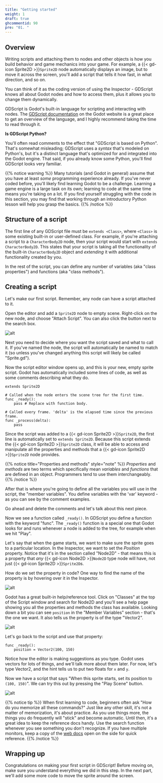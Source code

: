 ```yaml
---
title: "Getting started"
weight: 1
draft: true
ghcommentid: 90
pre: "01. "
---
```


## Overview

Writing scripts and attaching them to nodes and other objects is how you build behavior and game mechanics into your game. For example, a {{< gd-icon Sprite2D >}}`Sprite2D` node automatically displays an image, but to move it across the screen, you'll add a script that tells it how fast, in what direction, and so on.

You can think of it as the coding version of using the Inspector - GDScript knows all about Godot nodes and how to access them, plus it allows you to change them dynamically.

GDScript is Godot's built-in language for scripting and interacting with nodes. The [GDScript documentation](https://docs.godotengine.org/en/stable/tutorials/scripting/gdscript/gdscript_basics.html) on the Godot website is a great place to get an overview of the language, and I highly recommend taking the time to read through it.

**Is GDScript Python?**

You'll often read comments to the effect that "GDScript is based on Python". That's somewhat misleading; GDScript uses a _syntax_ that's modeled on Python's, but it's a distinct language that's optimized for and integrated into the Godot engine. That said, if you already know some Python, you'll find GDScript looks very familiar.

{{% notice warning %}}
Many tutorials (and Godot in general) assume that you have at least *some* programming experience already. If you've never coded before, you'll likely find learning Godot to be a challenge. Learning a game engine is a large task
on its own; learning to code at the same time means you're taking on a lot. If
you find yourself struggling with the code in this section, you may find that working through an introductory Python lesson will help you grasp the basics.
{{% /notice %}}

## Structure of a script

The first line of any GDScript file must be `extends <Class>`, where `<Class>` is some existing built-in or user-defined class. For example, if you're attaching a script to a `CharacterBody2D` node, then your script would start with `extends CharacterBody2D`. This states that your script is taking all the functionality of the built-in `CharacterBody2D` object and *extending* it with additional functionality created by you.

In the rest of the script, you can define any number of variables (aka "class properties") and functions (aka "class methods").

## Creating a script

Let's make our first script. Remember, any node can have a script attached to it.

Open the editor and add a `Sprite2D` node to empty scene. Right-click on the new node, and choose "Attach Script". You can also click the button next to the search box.

![alt](/godot_recipes/4.x/img/gds_01_attach.png?width=250)

Next you need to decide where you want the script saved and what to call it. If you've named the node, the script will automatically be named to match it (so unless you've changed anything this script will likely be called "Sprite.gd").

Now the script editor window opens up, and this is your new, empty sprite script. Godot has automatically included some lines of code, as well as some comments describing what they do.

```gdscript
extends Sprite2D

# Called when the node enters the scene tree for the first time.
func _ready():
    pass # Replace with function body.

# Called every frame. 'delta' is the elapsed time since the previous frame.
func _process(delta):
    pass
```

Since the script was added to a {{< gd-icon Sprite2D >}}`Sprite2D`, the first line is automatically set to `extends Sprite2D`.  Because this script extends the {{< gd-icon Sprite2D >}}`Sprite2D` class, it will be able to access and manipulate all the properties and methods that a {{< gd-icon Sprite2D >}}`Sprite2D` node provides.

{{% notice title="Properties and methods" style="note" %}}
*Properties* and *methods* are two terms which specifically mean *variables* and *functions* that are defined in an object. Programmers tend to use them interchangeably.
{{% /notice %}}

After that is where you're going to define all the variables you will use in the script, the "member variables". You define variables with the 'var' keyword - as you can see by the comment examples.

Go ahead and delete the comments and let's talk about this next piece.

Now we see a function called `_ready()`. In GDScript you define a function with the keyword "func". The `_ready()` function is a special one that Godot looks for and runs whenever a node is added to the tree, for example when we hit "Play".

Let's say that when the game starts, we want to make sure the sprite goes to a particular location. In the Inspector, we want to set the _Position_ property. Notice that it's in the section called "Node2D" - that means this is a property that *any* {{< gd-icon Node2D >}}`Node2D` type node will have, not just {{< gd-icon Sprite2D >}}`Sprite2D`s.

How do we set the property in code? One way to find the name of the property is by hovering over it in the Inspector.

![alt](/godot_recipes/4.x/img/gds_01_01.png)

Godot has a great built-in help/reference tool. Click on "Classes" at the top of the Script window and search for Node2D and you'll see a help page showing you all the properties and methods the class has available. Looking down a bit you can see `position` in the "Member Variables" section - that's the one we want. It also tells us the property is of the type "Vector2".

![alt](/godot_recipes/4.x/img/gds_01_02.png)

Let's go back to the script and use that property:

```gdscript
func _ready():
    position = Vector2(100, 150)
```

Notice how the editor is making suggestions as you type. Godot uses vectors for lots of things, and we'll talk more about them later. For now, let's type Vector2, and the hint tells us to put two floats for `x` and `y`.

Now we have a script that says "When this sprite starts, set its position to `(100, 150)`". We can try this out by pressing the "Play Scene" button.

![alt](/godot_recipes/4.x/img/gds_01_03.png)

{{% notice tip %}}
When first learning to code, beginners often ask "How do you memorize all these commands?" Just like any other skill, it's not a matter of memorization, it's about practice. As you use things more, the things you do frequently will "stick" and become automatic. Until then, it's a great idea to keep the reference docs handy. Use the search function whenever you see something you don't recognize. If you have multiple monitors, keep a copy of the [web docs](https://docs.godotengine.org/en/latest/) open on the side for quick reference.
{{% /notice %}}


## Wrapping up

Congratulations on making your first script in GDScript! Before moving on, make sure you understand everything we did in this step. In the next part, we'll add some more code to move the sprite around the screen.